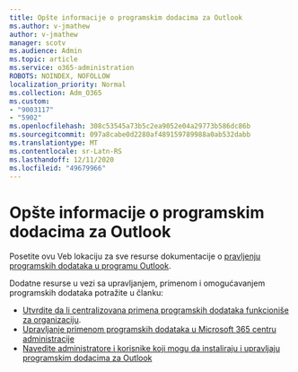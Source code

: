 ```yaml
---
title: Opšte informacije o programskim dodacima za Outlook
ms.author: v-jmathew
author: v-jmathew
manager: scotv
ms.audience: Admin
ms.topic: article
ms.service: o365-administration
ROBOTS: NOINDEX, NOFOLLOW
localization_priority: Normal
ms.collection: Adm_O365
ms.custom:
- "9003117"
- "5902"
ms.openlocfilehash: 308c53545a73b5c2ea9052e04a29773b586dc86b
ms.sourcegitcommit: 097a8cabe0d2280af489159789988a0ab532dabb
ms.translationtype: MT
ms.contentlocale: sr-Latn-RS
ms.lasthandoff: 12/11/2020
ms.locfileid: "49679966"
---
```

# <a name="general-outlook-add-ins-information"></a>Opšte informacije o programskim dodacima za Outlook

Posetite ovu Veb lokaciju za sve resurse dokumentacije o [pravljenju programskih dodataka u programu Outlook](https://docs.microsoft.com/office/dev/add-ins/outlook/).

Dodatne resurse u vezi sa upravljanjem, primenom i omogućavanjem programskih dodataka potražite u članku:

- [Utvrdite da li centralizovana primena programskih dodataka funkcioniše za organizaciju](https://docs.microsoft.com/microsoft-365/admin/manage/centralized-deployment-of-add-ins).
- [Upravljanje primenom programskih dodataka u Microsoft 365 centru administracije](https://docs.microsoft.com/microsoft-365/admin/manage/manage-deployment-of-add-ins)
- [Navedite administratore i korisnike koji mogu da instaliraju i upravljaju programskim dodacima za Outlook](https://docs.microsoft.com/exchange/clients-and-mobile-in-exchange-online/add-ins-for-outlook/specify-who-can-install-and-manage-add-ins)
